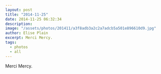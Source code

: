 ```yaml
---
layout: post
title: "2014-11-25"
date: 2014-11-25 06:32:34
description: 
image: "/assets/photos/201411/a3f8adb3a2c2a7adcb5a501e896610d9.jpg"
author: Elise Plain
excerpt: Merci Mercy.
tags: 
  - photos
  - all
---
```


Merci Mercy.
<p></p>
